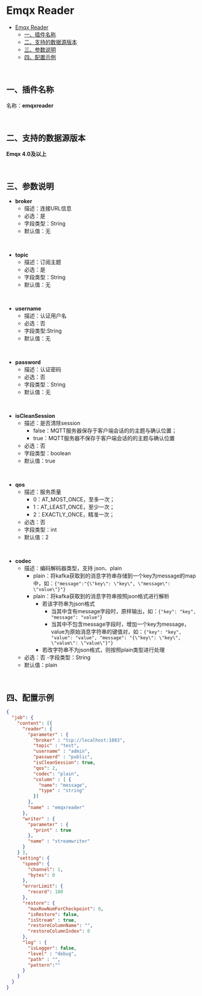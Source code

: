# Emqx Reader
<!-- TOC -->

- [Emqx Reader](#emqx-reader)
    - [一、插件名称](#一插件名称)
    - [二、支持的数据源版本](#二支持的数据源版本)
    - [三、参数说明<br />](#三参数说明br-)
    - [四、配置示例](#四配置示例)

<!-- /TOC -->

<br/>

<a name="c6v6n"></a>
## 一、插件名称
名称：**emqxreader**<br />

<br/>

<a name="jVb3v"></a>
## 二、支持的数据源版本
**Emqx 4.0及以上**<br />
<a name="2lzA4"></a>

<br/>

## 三、参数说明<br />

- **broker**
  - 描述：连接URL信息
  - 必选：是
  - 字段类型：String
  - 默认值：无
<br />


- **topic**
  - 描述：订阅主题
  - 必选：是
  - 字段类型：String
  - 默认值：无
<br />


- **username**
  - 描述：认证用户名
  - 必选：否
  - 字段类型:String
  - 默认值：无
<br />


- **password**
  - 描述：认证密码
  - 必选：否
  - 字段类型：String
  - 默认值：无
<br />


- **isCleanSession**
  - 描述：是否清除session
    - false：MQTT服务器保存于客户端会话的的主题与确认位置；
    - true：MQTT服务器不保存于客户端会话的的主题与确认位置
  - 必选：否
  - 字段类型：boolean
  - 默认值：true
<br />


- **qos**
  - 描述：服务质量
    - 0：AT_MOST_ONCE，至多一次；
    - 1：AT_LEAST_ONCE，至少一次；
    - 2：EXACTLY_ONCE，精准一次；
  - 必选：否
  - 字段类型：int
  - 默认值：2
<br />


- **codec**
  - 描述：编码解码器类型，支持 json、plain
    - plain：将kafka获取到的消息字符串存储到一个key为message的map中，如：`{"message":"{\"key\": \"key\", \"message\": \"value\"}"}`
    - plain：将kafka获取到的消息字符串按照json格式进行解析
      - 若该字符串为json格式
        - 当其中含有message字段时，原样输出，如：`{"key": "key", "message": "value"}`
        - 当其中不包含message字段时，增加一个key为message，value为原始消息字符串的键值对，如：`{"key": "key", "value": "value", "message": "{\"key\": \"key\", \"value\": \"value\"}"}`
      - 若改字符串不为json格式，则按照plain类型进行处理
  - 必选：否
  -字段类型：String
  - 默认值：plain

<br/>

<a name="1LBc2"></a>
## 四、配置示例
```json
{
  "job": {
    "content": [{
      "reader": {
        "parameter" : {
          "broker" : "tcp://localhost:1883",
          "topic" : "test",
          "username" : "admin",
          "password" : "public",
          "isCleanSession": true,
          "qos": 2,
          "codec": "plain",
          "column" : [ {
            "name": "message",
            "type" : "string"
          }]
        },
        "name" : "emqxreader"
      },
      "writer" : {
        "parameter" : {
          "print" : true
        },
        "name" : "streamwriter"
      }
    } ],
    "setting": {
      "speed": {
        "channel": 1,
        "bytes": 0
      },
      "errorLimit": {
        "record": 100
      },
      "restore": {
        "maxRowNumForCheckpoint": 0,
        "isRestore": false,
        "isStream" : true,
        "restoreColumnName": "",
        "restoreColumnIndex": 0
      },
      "log" : {
        "isLogger": false,
        "level" : "debug",
        "path" : "",
        "pattern":""
      }
    }
  }
}
```
<br />
